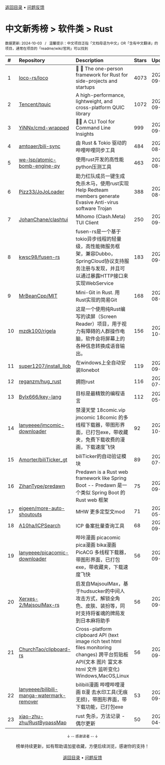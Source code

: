 <a href="https://github.com/GrowingGit/GitHub-Chinese-Top-Charts#github中文排行榜">返回目录</a> • <a href="/content/docs/feedback.md">问题反馈</a>

# 中文新秀榜 > 软件类 > Rust
<sub>数据更新: 2024-10-03&nbsp;&nbsp;&nbsp;/&nbsp;&nbsp;&nbsp;温馨提示：中文项目泛指「文档母语为中文」OR「含有中文翻译」的项目，通常在项目的「readme/wiki/官网」可以找到</sub>

|#|Repository|Description|Stars|Updated|Created|
|:-|:-|:-|:-|:-|:-|
|1|[loco-rs/loco](https://github.com/loco-rs/loco)|🚂 🦀 The one-person framework for Rust for side-projects and startups|4073|2024-09-29|2023-11-07|
|2|[Tencent/tquic](https://github.com/Tencent/tquic)|A high-performance, lightweight, and cross-platform QUIC library|1072|2024-09-27|2023-10-26|
|3|[YiNNx/cmd-wrapped](https://github.com/YiNNx/cmd-wrapped)|👩‍💻 A CLI Tool for Command Line Insights|999|2024-09-07|2023-12-29|
|4|[amtoaer/bili-sync](https://github.com/amtoaer/bili-sync)|由 Rust & Tokio 驱动的哔哩哔哩同步工具|484|2024-08-08|2023-11-20|
|5|[we-lsp/atomic-bomb-engine-py](https://github.com/we-lsp/atomic-bomb-engine-py)|使用rust开发的高性能python压测工具|463|2024-08-20|2024-03-07|
|6|[Pizz33/JoJoLoader](https://github.com/Pizz33/JoJoLoader)|助力红队成员一键生成免杀木马，使用rust实现   Help Redteam members generate Evasive Anti-virus software Trojan|388|2024-08-07|2024-07-01|
|7|[JohanChane/clashtui](https://github.com/JohanChane/clashtui)|Mihomo (Clash.Meta) TUI Client|250|2024-09-18|2023-11-18|
|8|[kwsc98/fusen-rs](https://github.com/kwsc98/fusen-rs)|fusen-rs是一个基于tokio异步线程的轻量级，高性能微服务框架，兼容Dubbo，SpringCloud协议支持服务注册与发现，并且可以通过暴露HTTP接口来实现WebService|183|2024-09-09|2023-10-08|
|9|[MrBeanCpp/MIT](https://github.com/MrBeanCpp/MIT)|Mini-Git in Rust. 用Rust实现的简易Git|168|2024-08-03|2023-12-12|
|10|[mzdk100/rigela](https://github.com/mzdk100/rigela)|这是一个使用纯Rust编写的读屏（Screen Reader）项目，用于视力有障碍的人群操作电脑，软件会将屏幕上的各种信息转换成语音输出。|156|2024-10-01|2024-01-15|
|11|[super1207/install_llob](https://github.com/super1207/install_llob)|在windows上全自动安装llonebot|119|2024-09-21|2024-03-26|
|12|[reganzm/hug_rust](https://github.com/reganzm/hug_rust)|拥抱rust|116|2024-07-17|2024-03-06|
|13|[Bylx666/key-lang](https://github.com/Bylx666/key-lang)|目标是最精致的编程语言|112|2024-05-07|2023-12-26|
|14|[lanyeeee/jmcomic-downloader](https://github.com/lanyeeee/jmcomic-downloader)|禁漫天堂 18comic.vip jmcomic 18comic 的多线程下载器，带图形界面，已打包exe，带收藏夹，免费下载收费的漫画，下载速度飞快|92|2024-10-02|2024-09-28|
|15|[Amorter/biliTicker_gt](https://github.com/Amorter/biliTicker_gt)|biliTicker的自动验证模块|89|2024-07-09|2024-06-08|
|16|[ZihanType/predawn](https://github.com/ZihanType/predawn)|Predawn is a Rust web framework like Spring Boot -- Predawn 是一个类似 Spring Boot 的 Rust web 框架|75|2024-09-21|2024-03-05|
|17|[eigeen/more-auto-shoutouts](https://github.com/eigeen/more-auto-shoutouts)|MHW 更多定型文mod|71|2024-05-13|2024-03-20|
|18|[A10ha/ICPSearch](https://github.com/A10ha/ICPSearch)|ICP 备案批量查询工具|68|2024-09-18|2023-10-18|
|19|[lanyeeee/picacomic-downloader](https://github.com/lanyeeee/picacomic-downloader)|哔咔漫画 picacomic pica漫画 bika漫画 PicACG 多线程下载器，带图形界面，已打包exe，带收藏夹，下载速度飞快|56|2024-09-30|2024-09-17|
|20|[Xerxes-2/MajsoulMax-rs](https://github.com/Xerxes-2/MajsoulMax-rs)|启发自MajsoulMax，基于hudsucker的中间人攻击方式，解锁全角色、皮肤、装扮等，同时支持将雀魂的牌局发到日本麻将助手|56|2024-09-30|2024-04-18|
|21|[ChurchTao/clipboard-rs](https://github.com/ChurchTao/clipboard-rs)|Cross-platform clipboard API (text   image   rich text   html   files   monitoring changes)   跨平台剪贴板 API(文本 图片 富文本 html 文件 监听变化) Windows,MacOS,Linux|56|2024-09-20|2024-01-25|
|22|[lanyeeee/bilibili-manga-watermark-remover](https://github.com/lanyeeee/bilibili-manga-watermark-remover)|bilibili漫画 哔哩哔哩漫画 B漫 去水印工具(无痕 无损)，带图形界面，带下载功能，已打包exe|53|2024-09-27|2024-06-28|
|23|[xiao-zhu-zhu/RustBypassMap](https://github.com/xiao-zhu-zhu/RustBypassMap)|rust 免杀，方法记录 - 偶尔更新|50|2024-04-25|2024-04-22|

<div align="center">
    <p><sub>↓ -- 感谢读者 -- ↓</sub></p>
    榜单持续更新，如有帮助请加星收藏，方便后续浏览，感谢你的支持！
</div>

<br/>

<div align="center"><a href="https://github.com/GrowingGit/GitHub-Chinese-Top-Charts#github中文排行榜">返回目录</a> • <a href="/content/docs/feedback.md">问题反馈</a></div>
